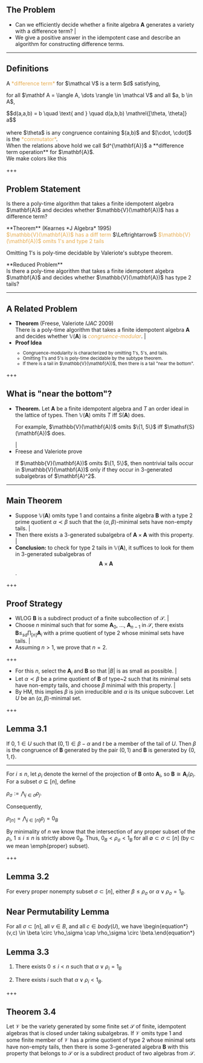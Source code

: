 ## The Problem

- Can we efficiently decide whether a finite algebra $\mathbf{A}$ generates
  a variety with a difference term? |
- We give a positive answer in the idempotent case and describe 
  an algorithm for constructing difference terms. 

---

## Definitions

<div class="fragment" align="left">A  <a style="color:#e7ad52">*difference term*</a> for $\mathcal V$ is a term $d$ satisfying,
  <p>
  for all $\mathbf A = \langle A, \dots \rangle \in \mathcal V$ and all $a, b \in A$, 
  </p>
  $$d(a,a,b) = b \quad \text{ and } \quad
  d(a,b,b) \mathrel{[\theta, \theta]} a$$
  </div>
  <br>
  <div class="fragment" align="left">where $\theta$ is any congruence containing $(a,b)$ and $[\cdot, \cdot]$ is the <a style="color:#e7ad52">*commutator*</a>.</div>


<aside class="notes"> When the relations above hold we call $d^{\mathbf{A}}$
a **difference term operation** for $\mathbf{A}$.
</aside>

<aside class="notes"> We make colors <span class="fragment highlight-red">like this</span></aside>

+++

## Problem Statement
<div class="fragment" align="left">
  Is there a poly-time algorithm that takes a finite
  idempotent algebra $\mathbf{A}$ and decides 
  whether $\mathbb{V}(\mathbf{A})$ has a difference term?
</div>

<p>

<div class="fragment" align="left">
  **Theorem** (Kearnes *J Algebra* 1995) 
  <br>
  <a style="color:#e7ad52">$\mathbb{V}(\mathbf{A})$ has a diff term</a>
  $\Leftrightarrow$ <a style="color:#e7ad52"> $\mathbb{V}(\mathbf{A})$ omits 1's and type 2 tails</a>
</div>

<p>

<div class="fragment" align="left">
  Omitting 1's is poly-time decidable by Valeriote's subtype theorem.
</div>

<p>

<div class="fragment" align="left">
  **Reduced Problem** <br>
  Is there a poly-time algorithm that takes a finite 
  idempotent algebra $\mathbf{A}$ and decides whether 
  $\mathbb{V}(\mathbf{A})$ has type 2 tails?
</div>

---

## A Related Problem

- **Theorem** (Freese, Valeriote *IJAC* 2009)<br>
  There is a poly-time algorithm that takes a finite
  idempotent algebra $\mathbf{A}$ and decides whether $\mathbb{V}(\mathbf{A})$ is 
  <a style="color:#e7ad52">*congruence-modular*</a>. |
- **Proof Idea**
  <small>
  <ul> 
    <li>Congruence-modularity is characterized by omitting 1's, 5's, and tails.</li>
    <li> Omitting 1's and 5's is poly-time decidable by the subtype theorem.</li>
    <li> If there is a tail in $\mathbb{V}(\mathbf{A})$, then there is a tail
         "near the bottom".</li>
  </ul>
  </small>

+++

## What is "near the bottom"?

- **Theorem.** Let $\mathbf{A}$ be a finite idempotent algebra and $T$ an order ideal in the
  lattice of types. Then $\mathbb{V}(\mathbf{A})$ omits $T$ iff $\mathsf{S}(\mathbf{A})$
  does.
  <p>
  For example, $\mathbb{V}(\mathbf{A})$ omits $\{1, 5\}$ iff $\mathsf{S}(\mathbf{A})$ 
  does.
  </p> |
- Freese and Valeriote prove
  <p>
  If $\mathbb{V}(\mathbf{A})$ omits $\{1, 5\}$, 
  then nontrivial tails occur in $\mathbb{V}(\mathbf{A})$ only if they occur
  in 3-generated subalgebras of $\mathbf{A}^2$.</p>

---

## Main Theorem

- Suppose $\mathbb{V}(\mathbf A)$ omits type 1 and contains a finite
  algebra $\mathbf{B}$ with a type 2 prime quotient $\alpha \prec \beta$
  such that the $\langle \alpha, \beta \rangle$-minimal sets have non-empty tails. |
- Then there exists a 3-generated subalgebra of $\mathbf A \times \mathbf A$
  with this property. |
- **Conclusion:** to check for type 2 tails in $\mathbb{V}(\mathbf A)$, it
  suffices to look for them in 3-generated subalgebras of 
  $$\mathbf A \times \mathbf A$$.

+++

## Proof Strategy

- WLOG $\mathbf{B}$ is a subdirect
  product of a finite subcollection of $\mathcal S$.  |
- Choose $n$ minimal such that for some $\mathbf{A}_0$,
  $\dots$, $\mathbf{A}_{n-1}$ in $\mathcal S$, there exists
  $\mathbf{B} \leq_{sd} \prod_{[n]} \mathbf{A}_i$
  with a prime quotient of type 2 whose minimal sets have tails. |
- Assuming $n > 1$, we prove that $n = 2$.

+++

- For this $n$, select the $\mathbf{A}_i$ and $\mathbf{B}$ so that $|B|$ 
  is as small as possible. |
- Let $\alpha \prec \beta$ be a prime quotient of $\mathbf{B}$ 
  of type~2 such that its minimal sets have
  non-empty tails, and choose $\beta$ minimal with this property. |
- By HM, this implies $\beta$ is join 
  irreducible and $\alpha$ is its unique subcover.
  Let $U$ be an $(\alpha, \beta)$-minimal set. 

+++

## Lemma 3.1

If $0$, $1 \in U$ such that $(0,1) \in \beta - \alpha$ and
$t$ be a member of the tail of $U$. Then $\beta$ is the 
congruence of $\mathbf{B}$
generated by the pair $(0,1)$ and $\mathbf{B}$ is generated 
by $\{0, 1, t\}$.

---

For $i \leq n$, let $\rho_i$ 
denote the kernel of the projection of $\mathbf{B}$ onto $\mathbf{A}_i$,
so $\mathbf{B} \cong \mathbf{A}_i/\rho_i$.
For a subset $\sigma \subseteq [n]$, define

$\rho_\sigma := \bigwedge_{j\in \sigma} \rho_j.$

Consequently,

$\rho_{[n]} = \bigwedge_{j\in [n]}\rho_j = 0_{B}$

By minimality of $n$ we know that the intersection of any  proper subset of the
$\rho_i$, $1 \leq i \leq n$ is strictly above $0_B$.  Thus,
$0_B < \rho_\sigma < 1_B$ for all 
$\emptyset \subset \sigma\subset [n]$
(by $\subset$ we mean \emph{proper} subset).

+++

## Lemma 3.2
  For every proper nonempty subset $\sigma \subset [n]$,
  either $\beta \leq \rho_\sigma$ or $\alpha \vee \rho_\sigma = 1_B$.

## Near Permutability Lemma

For all $\sigma \subset [n]$, all $v\in B$, and all $c\in body(U)$, we have
\begin{equation*}(v,c) \in \beta \circ \rho_\sigma \cap \rho_\sigma \circ \beta.\end{equation*}

## Lemma 3.3

1. There exists $0 \leq i < n$ such that $\alpha \vee \rho_i = 1_B$

2. There exists $i$ such that $\alpha \vee \rho_i < 1_B$.

+++

## Theorem 3.4

Let $\mathcal V$ be the variety generated by some finite set $\mathcal S$ of finite,
idempotent algebras that is closed under taking subalgebras. If $\mathcal V$
omits type 1 and some finite member of $\mathcal V$ has a prime quotient 
of type 2 whose minimal sets have non-empty tails, then there is some
3-generated algebra $\mathbf{B}$ with this property that belongs to $\mathcal S$ or 
is a subdirect product of two algebras from $\mathcal S$. 
